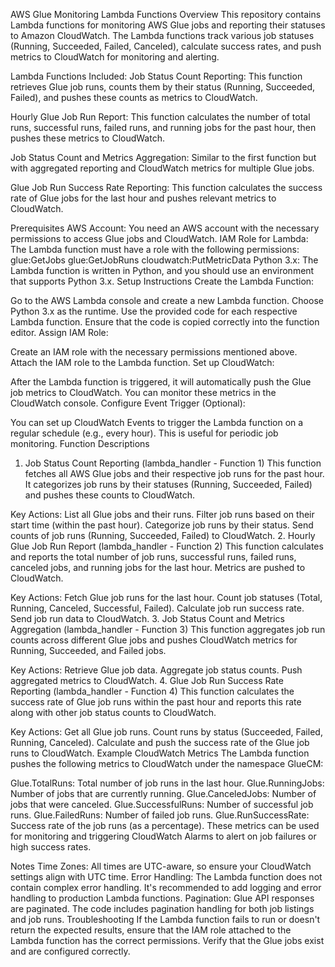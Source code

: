 AWS Glue Monitoring Lambda Functions
Overview
This repository contains Lambda functions for monitoring AWS Glue jobs and reporting their statuses to Amazon CloudWatch. The Lambda functions track various job statuses (Running, Succeeded, Failed, Canceled), calculate success rates, and push metrics to CloudWatch for monitoring and alerting.

Lambda Functions Included:
Job Status Count Reporting: This function retrieves Glue job runs, counts them by their status (Running, Succeeded, Failed), and pushes these counts as metrics to CloudWatch.

Hourly Glue Job Run Report: This function calculates the number of total runs, successful runs, failed runs, and running jobs for the past hour, then pushes these metrics to CloudWatch.

Job Status Count and Metrics Aggregation: Similar to the first function but with aggregated reporting and CloudWatch metrics for multiple Glue jobs.

Glue Job Run Success Rate Reporting: This function calculates the success rate of Glue jobs for the last hour and pushes relevant metrics to CloudWatch.

Prerequisites
AWS Account: You need an AWS account with the necessary permissions to access Glue jobs and CloudWatch.
IAM Role for Lambda: The Lambda function must have a role with the following permissions:
glue:GetJobs
glue:GetJobRuns
cloudwatch:PutMetricData
Python 3.x: The Lambda function is written in Python, and you should use an environment that supports Python 3.x.
Setup Instructions
Create the Lambda Function:

Go to the AWS Lambda console and create a new Lambda function.
Choose Python 3.x as the runtime.
Use the provided code for each respective Lambda function. Ensure that the code is copied correctly into the function editor.
Assign IAM Role:

Create an IAM role with the necessary permissions mentioned above.
Attach the IAM role to the Lambda function.
Set up CloudWatch:

After the Lambda function is triggered, it will automatically push the Glue job metrics to CloudWatch. You can monitor these metrics in the CloudWatch console.
Configure Event Trigger (Optional):

You can set up CloudWatch Events to trigger the Lambda function on a regular schedule (e.g., every hour). This is useful for periodic job monitoring.
Function Descriptions
1. Job Status Count Reporting (lambda_handler - Function 1)
This function fetches all AWS Glue jobs and their respective job runs for the past hour. It categorizes job runs by their statuses (Running, Succeeded, Failed) and pushes these counts to CloudWatch.

Key Actions:
List all Glue jobs and their runs.
Filter job runs based on their start time (within the past hour).
Categorize job runs by their status.
Send counts of job runs (Running, Succeeded, Failed) to CloudWatch.
2. Hourly Glue Job Run Report (lambda_handler - Function 2)
This function calculates and reports the total number of job runs, successful runs, failed runs, canceled jobs, and running jobs for the last hour. Metrics are pushed to CloudWatch.

Key Actions:
Fetch Glue job runs for the last hour.
Count job statuses (Total, Running, Canceled, Successful, Failed).
Calculate job run success rate.
Send job run data to CloudWatch.
3. Job Status Count and Metrics Aggregation (lambda_handler - Function 3)
This function aggregates job run counts across different Glue jobs and pushes CloudWatch metrics for Running, Succeeded, and Failed jobs.

Key Actions:
Retrieve Glue job data.
Aggregate job status counts.
Push aggregated metrics to CloudWatch.
4. Glue Job Run Success Rate Reporting (lambda_handler - Function 4)
This function calculates the success rate of Glue job runs within the past hour and reports this rate along with other job status counts to CloudWatch.

Key Actions:
Get all Glue job runs.
Count runs by status (Succeeded, Failed, Running, Canceled).
Calculate and push the success rate of the Glue job runs to CloudWatch.
Example CloudWatch Metrics
The Lambda function pushes the following metrics to CloudWatch under the namespace GlueCM:

Glue.TotalRuns: Total number of job runs in the last hour.
Glue.RunningJobs: Number of jobs that are currently running.
Glue.CanceledJobs: Number of jobs that were canceled.
Glue.SuccessfulRuns: Number of successful job runs.
Glue.FailedRuns: Number of failed job runs.
Glue.RunSuccessRate: Success rate of the job runs (as a percentage).
These metrics can be used for monitoring and triggering CloudWatch Alarms to alert on job failures or high success rates.

Notes
Time Zones: All times are UTC-aware, so ensure your CloudWatch settings align with UTC time.
Error Handling: The Lambda function does not contain complex error handling. It's recommended to add logging and error handling to production Lambda functions.
Pagination: Glue API responses are paginated. The code includes pagination handling for both job listings and job runs.
Troubleshooting
If the Lambda function fails to run or doesn't return the expected results, ensure that the IAM role attached to the Lambda function has the correct permissions.
Verify that the Glue jobs exist and are configured correctly.